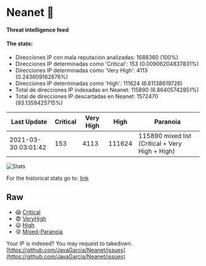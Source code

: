 # Neanet :hocho:
#### Threat intelligence feed
#### The stats:

- Direcciones IP con mala reputacion analizadas: 1688360 (100%)
- Direcciones IP determinadas como 'Critical':  153 (0.00906204837831%)
- Direcciones IP determinadas como 'Very High':  4113 (0.243609182876%)
- Direcciones IP determinadas como 'High':  111624 (6.61138619726)
- Total de direcciones IP indexadas en Neanet:  115890 (6.86405742851%)
- Total de direcciones IP descartadas en Neanet:  1572470 (93.1359425715%)

| Last Update | Critical | Very High | High | Paranoia |
| --- | --- | --- | --- | --- |
| 2021-03-30 03:01:42 | 153 | 4113 | 111624 | 115890 mixed list (Critical + Very High + High)|

![Stats](https://docs.google.com/spreadsheets/d/e/2PACX-1vSnaNMIXVabIpDJjufMlzH7poXnshF3mgd8Is1g9ytUEzVsP5my4Trn8f-xkoLLQ38xpL3HtmUexLo6/pubchart?oid=501124687&format=image)

For the historical stats go to: [link](/stats.csv)
## Raw
- :scream: [Critical](https://raw.githubusercontent.com/JavaGarcia/Neanet/master/blacklists/neanet_critical.txt)
- :fearful: [VeryHigh](https://raw.githubusercontent.com/JavaGarcia/Neanet/master/blacklists/neanet_veryHigh.txtt)
- :frowning: [High](https://raw.githubusercontent.com/JavaGarcia/Neanet/master/blacklists/neanet_high.txt)
- :dizzy_face: [Mixed-Paranoia](https://raw.githubusercontent.com/JavaGarcia/Neanet/master/blacklists/neanet_all.txt)


Your IP is indexed? You may request to takedown. [https://github.com/JavaGarcia/Neanet/issues](https://github.com/JavaGarcia/Neanet/issues)







































































































































































































































































































































































































































































































































































































































































































































































































































































































































































































































































































































































































































































































































































































































































































































































































































































































































































































































































































































































































































































































































































































































































































































































































































































































































































































































































































































































































































































































































































































































































































































































































































































































































































































































































































































































































































































































































































































































































































































































































































































































































































































































































































































































































































































































































































































































































































































































































































































































































































































































































































































































































































































































































































































































